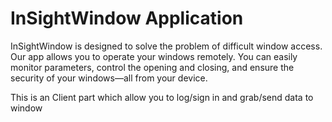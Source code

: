 <h1>InSightWindow Application</h1>

InSightWindow is designed to solve the problem of difficult window access. Our app allows you to operate your windows remotely. You can easily monitor parameters, control the opening and closing, and ensure the security of your windows—all from your device.

This is an Client part which allow you to log/sign in and grab/send data to window




